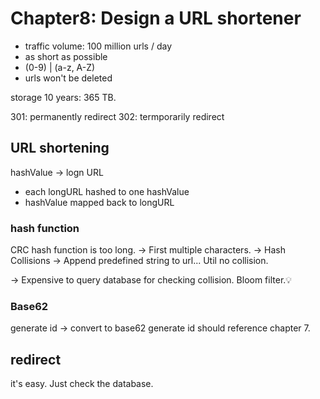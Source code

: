 # Chapter8: Design a URL shortener

* traffic volume: 100 million urls / day
* as short as possible
* (0-9) | (a-z, A-Z)
* urls won't be deleted

storage 10 years: 365 TB.

301: permanently redirect
302: termporarily redirect

## URL shortening
hashValue -> logn URL

* each longURL hashed to one hashValue
* hashValue mapped back to longURL

### hash function
CRC hash function is too long.
->
First multiple characters. 
->
Hash Collisions
->
Append predefined string to url... Util no collision.

-> 
Expensive to query database for checking collision.
Bloom filter.💡

### Base62
generate id -> convert to base62
generate id should reference chapter 7.

## redirect
it's easy. Just check the database.